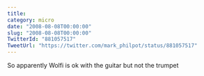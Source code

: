 ```yaml
---
title: 
category: micro
date: "2008-08-08T00:00:00"
slug: "2008-08-08T00:00:00"
TwitterId: "881057517"
TweetUrl: "https://twitter.com/mark_philpot/status/881057517"
---
```


So apparently Wolfi is ok with the guitar but not the trumpet
